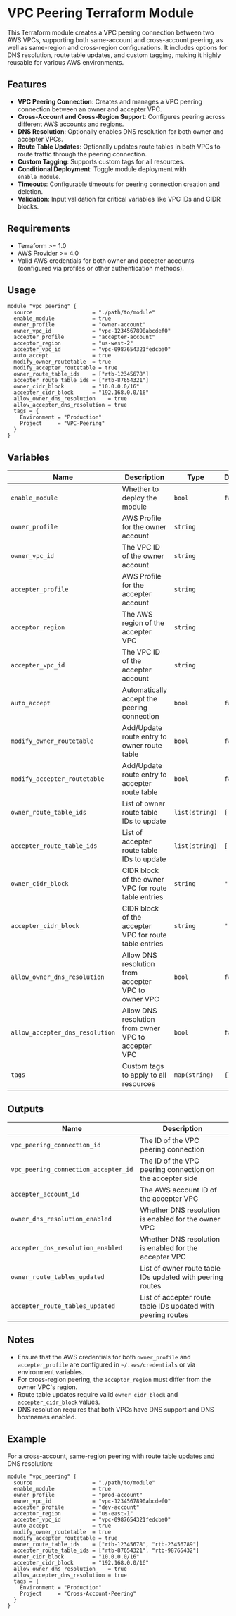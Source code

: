 # VPC Peering Terraform Module

This Terraform module creates a VPC peering connection between two AWS VPCs, supporting both same-account and cross-account peering, as well as same-region and cross-region configurations. It includes options for DNS resolution, route table updates, and custom tagging, making it highly reusable for various AWS environments.

## Features
- **VPC Peering Connection**: Creates and manages a VPC peering connection between an owner and accepter VPC.
- **Cross-Account and Cross-Region Support**: Configures peering across different AWS accounts and regions.
- **DNS Resolution**: Optionally enables DNS resolution for both owner and accepter VPCs.
- **Route Table Updates**: Optionally updates route tables in both VPCs to route traffic through the peering connection.
- **Custom Tagging**: Supports custom tags for all resources.
- **Conditional Deployment**: Toggle module deployment with `enable_module`.
- **Timeouts**: Configurable timeouts for peering connection creation and deletion.
- **Validation**: Input validation for critical variables like VPC IDs and CIDR blocks.

## Requirements
- Terraform >= 1.0
- AWS Provider >= 4.0
- Valid AWS credentials for both owner and accepter accounts (configured via profiles or other authentication methods).

## Usage
```hcl
module "vpc_peering" {
  source                   = "./path/to/module"
  enable_module            = true
  owner_profile            = "owner-account"
  owner_vpc_id             = "vpc-1234567890abcdef0"
  accepter_profile         = "accepter-account"
  acceptor_region          = "us-west-2"
  accepter_vpc_id          = "vpc-0987654321fedcba0"
  auto_accept              = true
  modify_owner_routetable  = true
  modify_accepter_routetable = true
  owner_route_table_ids    = ["rtb-12345678"]
  accepter_route_table_ids = ["rtb-87654321"]
  owner_cidr_block         = "10.0.0.0/16"
  accepter_cidr_block      = "192.168.0.0/16"
  allow_owner_dns_resolution    = true
  allow_accepter_dns_resolution = true
  tags = {
    Environment = "Production"
    Project     = "VPC-Peering"
  }
}
```

## Variables
| Name                        | Description                                                  | Type           | Default | Required |
|-----------------------------|--------------------------------------------------------------|----------------|---------|----------|
| `enable_module`             | Whether to deploy the module                                 | `bool`         | `false` | No       |
| `owner_profile`             | AWS Profile for the owner account                            | `string`       |         | Yes      |
| `owner_vpc_id`              | The VPC ID of the owner account                              | `string`       |         | Yes      |
| `accepter_profile`          | AWS Profile for the accepter account                         | `string`       |         | Yes      |
| `acceptor_region`           | The AWS region of the accepter VPC                           | `string`       |         | Yes      |
| `accepter_vpc_id`           | The VPC ID of the accepter account                           | `string`       |         | Yes      |
| `auto_accept`               | Automatically accept the peering connection                   | `bool`         | `false` | No       |
| `modify_owner_routetable`   | Add/Update route entry to owner route table                  | `bool`         | `false` | No       |
| `modify_accepter_routetable`| Add/Update route entry to accepter route table               | `bool`         | `false` | No       |
| `owner_route_table_ids`     | List of owner route table IDs to update                      | `list(string)` | `[]`    | No       |
| `accepter_route_table_ids`  | List of accepter route table IDs to update                   | `list(string)` | `[]`    | No       |
| `owner_cidr_block`          | CIDR block of the owner VPC for route table entries          | `string`       | `""`    | No       |
| `accepter_cidr_block`       | CIDR block of the accepter VPC for route table entries       | `string`       | `""`    | No       |
| `allow_owner_dns_resolution`| Allow DNS resolution from accepter VPC to owner VPC          | `bool`         | `false` | No       |
| `allow_accepter_dns_resolution`| Allow DNS resolution from owner VPC to accepter VPC       | `bool`         | `false` | No       |
| `tags`                      | Custom tags to apply to all resources                        | `map(string)`  | `{}`    | No       |

## Outputs
| Name                           | Description                                                  |
|--------------------------------|--------------------------------------------------------------|
| `vpc_peering_connection_id`    | The ID of the VPC peering connection                         |
| `vpc_peering_connection_accepter_id` | The ID of the VPC peering connection on the accepter side |
| `accepter_account_id`          | The AWS account ID of the accepter VPC                       |
| `owner_dns_resolution_enabled` | Whether DNS resolution is enabled for the owner VPC          |
| `accepter_dns_resolution_enabled` | Whether DNS resolution is enabled for the accepter VPC    |
| `owner_route_tables_updated`   | List of owner route table IDs updated with peering routes    |
| `accepter_route_tables_updated`| List of accepter route table IDs updated with peering routes |

## Notes
- Ensure that the AWS credentials for both `owner_profile` and `accepter_profile` are configured in `~/.aws/credentials` or via environment variables.
- For cross-region peering, the `acceptor_region` must differ from the owner VPC's region.
- Route table updates require valid `owner_cidr_block` and `accepter_cidr_block` values.
- DNS resolution requires that both VPCs have DNS support and DNS hostnames enabled.

## Example
For a cross-account, same-region peering with route table updates and DNS resolution:
```hcl
module "vpc_peering" {
  source                   = "./path/to/module"
  enable_module            = true
  owner_profile            = "prod-account"
  owner_vpc_id             = "vpc-1234567890abcdef0"
  accepter_profile         = "dev-account"
  acceptor_region          = "us-east-1"
  accepter_vpc_id          = "vpc-0987654321fedcba0"
  auto_accept              = true
  modify_owner_routetable  = true
  modify_accepter_routetable = true
  owner_route_table_ids    = ["rtb-12345678", "rtb-23456789"]
  accepter_route_table_ids = ["rtb-87654321", "rtb-98765432"]
  owner_cidr_block         = "10.0.0.0/16"
  accepter_cidr_block      = "192.168.0.0/16"
  allow_owner_dns_resolution    = true
  allow_accepter_dns_resolution = true
  tags = {
    Environment = "Production"
    Project     = "Cross-Account-Peering"
  }
}
```